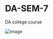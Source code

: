 # DA-SEM-7
DA college course

![image](https://user-images.githubusercontent.com/63287970/201066477-e3c71299-59c5-44f0-9803-400a43656266.png)


